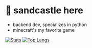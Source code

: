 # 👋 sandcastle here
- backend dev, specializes in python
- minecraft's my favorite game

[![Stats](https://github-readme-stats.vercel.app/api?username=sandcastle3)](https://github.com/anuraghazra/github-readme-stats)
[![Top Langs](https://github-readme-stats.vercel.app/api/top-langs/?username=sandcastle3)](https://github.com/anuraghazra/github-readme-stats)
